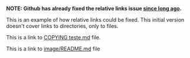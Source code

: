 __NOTE: Github has already fixed the relative links issue [since long ago](https://github.com/github/markup/issues/101).__


This is an example of how relative links could be fixed.
This initial version doesn't cover links to directories, only to files.

This is a link to [COPYING teste.md](COPYING%20teste.md) file.

This is a link to [image/README.md](images/README.md) file

